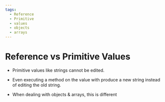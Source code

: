 ```yaml
---
tags:
  - Reference
  - Primitive
  - values
  - objects
  - arrays
---
```

# Reference vs Primitive Values

* Primitive values like strings cannot be edited.
* Even executing a method on the value with produce a new string instead of editing the old string.

* When dealing with objects & arrays, this is different